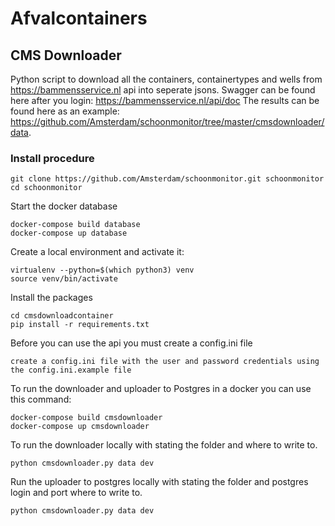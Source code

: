 # Afvalcontainers #


## CMS Downloader ##

Python script to download all the containers, containertypes and wells from https://bammensservice.nl api into seperate jsons.
Swagger can be found here after you login: https://bammensservice.nl/api/doc
The results can be found here as an example: https://github.com/Amsterdam/schoonmonitor/tree/master/cmsdownloader/data.

### Install procedure ###

```
git clone https://github.com/Amsterdam/schoonmonitor.git schoonmonitor
cd schoonmonitor
```
Start the docker database
```
docker-compose build database
docker-compose up database
```

Create a local environment and activate it:
```
virtualenv --python=$(which python3) venv
source venv/bin/activate
```

Install the packages 
```
cd cmsdownloadcontainer
pip install -r requirements.txt
```

Before you can use the api you must create a config.ini file
```
create a config.ini file with the user and password credentials using the config.ini.example file
```
To run the downloader and uploader to Postgres in a docker you can use this command:
```
docker-compose build cmsdownloader
docker-compose up cmsdownloader
```

To run the downloader locally with stating the folder and where to write to.
```
python cmsdownloader.py data dev
```
Run the uploader to postgres locally with stating the folder and postgres login and port where to write to.
```
python cmsdownloader.py data dev
```
